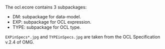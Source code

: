 The ocl.ecore contains 3 subpackages:
* DM: subpackage for data-model.
* EXP: subpackage for OCL expression.
* TYPE: subpackage for OCL type.
  
`EXPinSpecs*.jpg` and `TYPEinSpecs.jpg` are taken from the OCL Specification v.2.4 of OMG.
